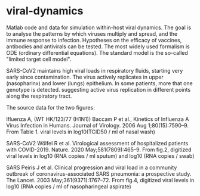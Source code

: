 # viral-dynamics
Matlab code and data for simulation within-host viral dynamics.
The goal is to analyse the patterns by which viruses multiply and spread, and the immune response to infection.
Hypotheses on the efficacy of vaccines, antibodies and antivirals can be tested.
The most widely used formalism is ODE (ordinary differential equations).
The standard model is the so-called "limited target cell model".

SARS-CoV2 maintains high viral loads in respiratory fluids, starting very early since contamination.
The virus actively replicates in upper (nasopharinx) and lower (lungs) epithelium. In some patients, more that one genotype is detected. suggesting active virus replication in different points along the respiratory tract.


The source data for the two figures:

Ifluenza A, (WT HK/123/77 (H1N1))
Baccam P et al., Kinetics of Influenza A Virus Infection in Humans. Journal of Virology. 2006 Aug 1;80(15):7590–9. 
From Table 1.
viral levels in log10(TCID50 / ml of nasal wash) 

SARS-CoV2 
Wölfel R et al. Virological assessment of hospitalized patients with COVID-2019. Nature. 2020 May;581(7809):465–9.
From fig.2, digitized
viral levels in log10 (RNA copies / ml sputum) and log10 (RNA copies / swab)

SARS
Peiris J et al. Clinical progression and viral load in a community outbreak of coronavirus-associated SARS pneumonia: a prospective study. The Lancet. 2003 May;361(9371):1767–72. 
From fig.4, digitized
viral levels in log10 (RNA copies / ml of nasopharingeal aspirate)
